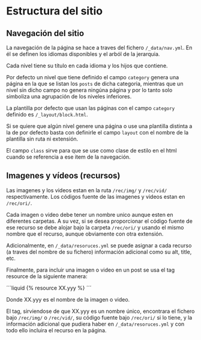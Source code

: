 # Estructura del sitio

## Navegación del sitio

La navegación de la página se hace a traves del fichero `/_data/nav.yml`.
En él se definen los idiomas disponibles y el arból de la jerarquia.

Cada nivel tiene su título en cada idioma y los hijos que contiene.

Por defecto un nivel que tiene definido el campo `category` genera una
página en la que se listan los `posts` de dicha categoria,
mientras que un nivel sin dicho campo no genera ningúna página y por
lo tanto solo simboliza una agrupación de los niveles inferiores.

La plantilla por defecto que usan las páginas con el campo `category`
definido es `/_layout/block.html`.

Si se quiere que algún nivel genere una página o use una plantilla
distinta a la de por defecto basta con definirle el campo `layout` con
el nombre de la plantilla sin ruta ni extensión.

El campo `class` sirve para que se use como clase de estilo en el html
cuando se referencia a ese item de la navegación.

## Imagenes y vídeos (recursos)

Las imagenes y los videos estan en la ruta `/rec/img/` y `/rec/vid/`
respectivamente. Los códigos fuente de las imagenes y videos estan en
`/rec/ori/`.

Cada imagen o video debe tener un nombre unico aunque esten en
diferentes carpetas. A su vez, si se desea proporcionar el código fuente
de ese recurso se debe alojar bajo la carpeta `/rec/ori/` y usando el
mismo nombre que el recurso, aunque obviamente con otra extensión.

Adicionalmente, en `/_data/resoruces.yml` se puede asignar a cada
recurso (a traves del nombre de su fichero) información adicional como
su alt, title, etc.

Finalmente, para incluir una imagen o video en un post se usa el tag
resource de la siguiente manera:

´´´liquid
{% resource XX.yyy %}
´´´

Donde XX.yyy es el nombre de la imagen o video.

El tag, sirviendose de que XX.yyy es un nombre único, encontrara el
fichero bajo `/rec/img/` o `/rec/vid/`, su código fuente bajo `/rec/ori/`
si lo tiene, y la información adicional que pudiera haber en
`/_data/resoruces.yml` y con todo ello incluira el recurso en la página.
